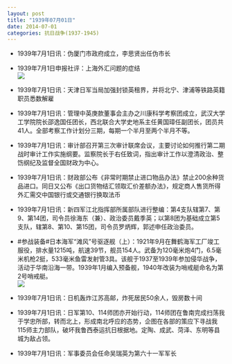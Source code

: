 ```yaml
---
layout: post
title: "1939年07月01日"
date: 2014-07-01
categories: 抗日战争(1937-1945)
---
```


<meta name="referrer" content="no-referrer" />

- 1939年7月1日讯：伪厦门市政府成立，李思贤出任伪市长 

- 1939年7月1日申报社评：上海外汇问题的症结 <br/><img src="https://ww1.sinaimg.cn/large/aca367d8jw1ehxlri9mbbj20n40ziav6.jpg" />

- 1939年7月1日讯：天津日军当局加强封锁英租界，并将北宁、津浦等铁路英籍职员悉数解雇 

- 1939年7月1日讯：管理中英庚款董事会主办之川康科学考察团成立，武汉大学工学院院长邵逸国任团长，西北联合大学史地系主任黄国璋任副团长，团员共41人。全部考察工作计划分三期，每期一个半月至两个半月不等。 

- 1939年7月1日讯：审计部召开第三次审计联席会议，主要讨论如何推行第二期战时审计工作实施纲要。监察院长于右任致词，指出审计工作以澄清政治、整饬纲纪及监督全国财政为中心。 

- 1939年7月1日讯：财政部公布《非常时期禁止进口物品办法》禁止200余种货品进口。同日又公布《出口货物结汇领取汇价差额办法》，规定商人售货所得外汇需交中国银行或交通银行换取法币 

- 1939年7月1日讯：新四军江北指挥部所属部队进行整编：第4支队辖第7、第9、第14团，司令员徐海东（兼）、政治委员戴季英；以第8团为基础成立第5支队，辖第8、第10、第15团，司令员罗炳辉，郭述申任政治委员。 

- #参战装备#日本海军“滩风”号驱逐舰（上）：1921年9月在舞鹤海军工厂竣工服役，排水量1215吨，航速39节，舰员154人。武备为120毫米炮4门，6.5毫米机枪2挺，533毫米鱼雷发射管3具。该舰于1937至1939年参加侵华战争，活动于华南沿海一带。1939年1月编入预备舰，1940年改装为哨戒艇命名为第2号哨戒艇。 <br/><img src="https://ww2.sinaimg.cn/large/aca367d8jw1ehx2ejy1tnj20go0b4dg7.jpg" />

- 1939年7月1日讯：日机轰炸江苏高邮，炸死居民50余人，毁房数十间 

- 1939年7月1日讯：日军第10、114师团亦开始行动，114师团在鲁南完成扫荡我于学忠所部，转而北上，形成南北呼应的态势，企图在各部的策应下寻战我115师主力部队，破坏我鲁西泰运抗日根据地。定陶、成武、菏泽、东明等县城为敌占领。 

- 1939年7月1日讯：军事委员会任命吴瑞英为第六十一军军长 

